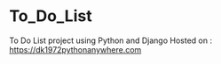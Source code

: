 # To_Do_List
To Do List project using Python and Django
Hosted on : https://dk1972pythonanywhere.com
